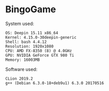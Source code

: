 # BingoGame

System used:

```
OS: Deepin 15.11 x86_64 
Kernel: 4.15.0-30deepin-generic 
Shell: bash 4.4.12 
Resolution: 1920x1080 
CPU: AMD FX-8350 (8) @ 4.0GHz 
GPU: NVIDIA GeForce GTX 980 Ti 
Memory: 16003MB 

```

Software used: 

```
CLion 2019.2
g++ (Debian 6.3.0-18+deb9u1) 6.3.0 20170516
```

